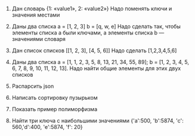 1. Дан словарь {1: «value1», 2: «value2»}
Надо поменять ключи и значения местами

2. Даны два списка
a = [1, 2, 3]
b = [q, w, e]
Надо сделать так, чтобы элементы списка а были ключами, а элементы списка b — значениями словаря

3. Дан список списков [[1, 2, 3], [4, 5, 6]]
Надо сделать [1,2,3,4,5,6]

4. Даны два списка
a = [1, 1, 2, 3, 5, 8, 13, 21, 34, 55, 89];
b = [1, 2, 3, 4, 5, 6, 7, 8, 9, 10, 11, 12, 13].
Надо найти общие элементы для этих двух списков

5. Распарсить json
6. Написать сортировку пузырьком
7. Показать пример полиморфизма
8. Найти три ключа с наибольшими значениями
{'a':500, 'b':5874, 'c': 560,'d':400, 'e':5874, 'f': 20}